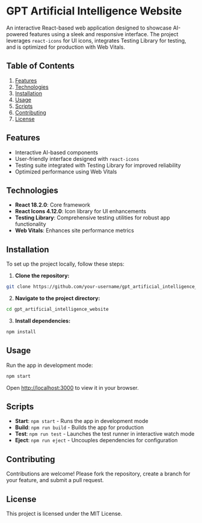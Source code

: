 # GPT Artificial Intelligence Website

An interactive React-based web application designed to showcase AI-powered features using a sleek and responsive interface. The project leverages `react-icons` for UI icons, integrates Testing Library for testing, and is optimized for production with Web Vitals.

## Table of Contents

1. [Features](#features)
2. [Technologies](#technologies)
3. [Installation](#installation)
4. [Usage](#usage)
5. [Scripts](#scripts)
6. [Contributing](#contributing)
7. [License](#license)

## Features

* Interactive AI-based components
* User-friendly interface designed with `react-icons`
* Testing suite integrated with Testing Library for improved reliability
* Optimized performance using Web Vitals

## Technologies

* **React 18.2.0**: Core framework
* **React Icons 4.12.0**: Icon library for UI enhancements
* **Testing Library**: Comprehensive testing utilities for robust app functionality
* **Web Vitals**: Enhances site performance metrics

## Installation

To set up the project locally, follow these steps:

1. **Clone the repository:**
```bash
git clone https://github.com/your-username/gpt_artificial_intelligence_website.git
```

2. **Navigate to the project directory:**
```bash
cd gpt_artificial_intelligence_website
```

3. **Install dependencies:**
```bash
npm install
```

## Usage

Run the app in development mode:
```bash
npm start
```

Open [http://localhost:3000](http://localhost:3000) to view it in your browser.

## Scripts

* **Start**: `npm start` - Runs the app in development mode
* **Build**: `npm run build` - Builds the app for production
* **Test**: `npm run test` - Launches the test runner in interactive watch mode
* **Eject**: `npm run eject` - Uncouples dependencies for configuration

## Contributing

Contributions are welcome! Please fork the repository, create a branch for your feature, and submit a pull request.

## License

This project is licensed under the MIT License.
